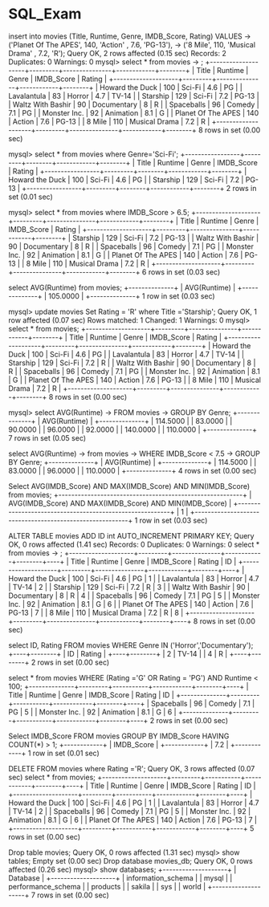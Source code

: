 # SQL_Exam

insert into movies (Title, Runtime, Genre, IMDB_Score, Rating) VALUES
    -> ('Planet Of The APES', 140, 'Action' , 7.6, 'PG-13'),
    -> ('8 Mile', 110, 'Musical Drama' , 7.2, 'R');
Query OK, 2 rows affected (0.15 sec)
Records: 2  Duplicates: 0  Warnings: 0
mysql> select * from movies
    -> ;
+--------------------+---------+---------------+------------+--------+
| Title              | Runtime | Genre         | IMDB_Score | Rating |
+--------------------+---------+---------------+------------+--------+
| Howard the Duck    |     100 | Sci-Fi        |        4.6 | PG     |
| Lavalantula        |      83 | Horror        |        4.7 | TV-14  |
| Starship           |     129 | Sci-Fi        |        7.2 | PG-13  |
| Waltz With Bashir  |      90 | Documentary   |          8 | R      |
| Spaceballs         |      96 | Comedy        |        7.1 | PG     |
| Monster Inc.       |      92 | Animation     |        8.1 | G      |
| Planet Of The APES |     140 | Action        |        7.6 | PG-13  |
| 8 Mile             |     110 | Musical Drama |        7.2 | R      |
+--------------------+---------+---------------+------------+--------+
8 rows in set (0.00 sec)


mysql> select * from movies where Genre='Sci-Fi';
+-----------------+---------+--------+------------+--------+
| Title           | Runtime | Genre  | IMDB_Score | Rating |
+-----------------+---------+--------+------------+--------+
| Howard the Duck |     100 | Sci-Fi |        4.6 | PG     |
| Starship        |     129 | Sci-Fi |        7.2 | PG-13  |
+-----------------+---------+--------+------------+--------+
2 rows in set (0.01 sec)


mysql> select * from movies where IMDB_Score > 6.5;
+--------------------+---------+---------------+------------+--------+
| Title              | Runtime | Genre         | IMDB_Score | Rating |
+--------------------+---------+---------------+------------+--------+
| Starship           |     129 | Sci-Fi        |        7.2 | PG-13  |
| Waltz With Bashir  |      90 | Documentary   |          8 | R      |
| Spaceballs         |      96 | Comedy        |        7.1 | PG     |
| Monster Inc.       |      92 | Animation     |        8.1 | G      |
| Planet Of The APES |     140 | Action        |        7.6 | PG-13  |
| 8 Mile             |     110 | Musical Drama |        7.2 | R      |
+--------------------+---------+---------------+------------+--------+
6 rows in set (0.03 sec)


select AVG(Runtime) from movies;
+--------------+
| AVG(Runtime) |
+--------------+
|     105.0000 |
+--------------+
1 row in set (0.03 sec)


mysql> update movies Set Rating = 'R' where Title ='Starship';
Query OK, 1 row affected (0.07 sec)
Rows matched: 1  Changed: 1  Warnings: 0
mysql> select * from movies;
+--------------------+---------+---------------+------------+--------+
| Title              | Runtime | Genre         | IMDB_Score | Rating |
+--------------------+---------+---------------+------------+--------+
| Howard the Duck    |     100 | Sci-Fi        |        4.6 | PG     |
| Lavalantula        |      83 | Horror        |        4.7 | TV-14  |
| Starship           |     129 | Sci-Fi        |        7.2 | R      |
| Waltz With Bashir  |      90 | Documentary   |          8 | R      |
| Spaceballs         |      96 | Comedy        |        7.1 | PG     |
| Monster Inc.       |      92 | Animation     |        8.1 | G      |
| Planet Of The APES |     140 | Action        |        7.6 | PG-13  |
| 8 Mile             |     110 | Musical Drama |        7.2 | R      |
+--------------------+---------+---------------+------------+--------+
8 rows in set (0.00 sec)


mysql> select AVG(Runtime)
    -> FROM movies
    -> GROUP BY Genre;
+--------------+
| AVG(Runtime) |
+--------------+
|     114.5000 |
|      83.0000 |
|      90.0000 |
|      96.0000 |
|      92.0000 |
|     140.0000 |
|     110.0000 |
+--------------+
7 rows in set (0.05 sec)


select AVG(Runtime)
    -> from movies
    -> WHERE IMDB_Score < 7.5
    -> GROUP BY Genre;
+--------------+
| AVG(Runtime) |
+--------------+
|     114.5000 |
|      83.0000 |
|      96.0000 |
|     110.0000 |
+--------------+
4 rows in set (0.00 sec)


 Select AVG(IMDB_Score) AND MAX(IMDB_Score) AND MIN(IMDB_Score) from movies;
+---------------------------------------------------------+
| AVG(IMDB_Score) AND MAX(IMDB_Score) AND MIN(IMDB_Score) |
+---------------------------------------------------------+
|                                                       1 |
+---------------------------------------------------------+
1 row in set (0.03 sec)


 ALTER TABLE movies ADD ID int AUTO_INCREMENT PRIMARY KEY;
Query OK, 0 rows affected (1.41 sec)
Records: 0  Duplicates: 0  Warnings: 0
select * from movies
    -> ;
+--------------------+---------+---------------+------------+--------+----+
| Title              | Runtime | Genre         | IMDB_Score | Rating | ID |
+--------------------+---------+---------------+------------+--------+----+
| Howard the Duck    |     100 | Sci-Fi        |        4.6 | PG     |  1 |
| Lavalantula        |      83 | Horror        |        4.7 | TV-14  |  2 |
| Starship           |     129 | Sci-Fi        |        7.2 | R      |  3 |
| Waltz With Bashir  |      90 | Documentary   |          8 | R      |  4 |
| Spaceballs         |      96 | Comedy        |        7.1 | PG     |  5 |
| Monster Inc.       |      92 | Animation     |        8.1 | G      |  6 |
| Planet Of The APES |     140 | Action        |        7.6 | PG-13  |  7 |
| 8 Mile             |     110 | Musical Drama |        7.2 | R      |  8 |
+--------------------+---------+---------------+------------+--------+----+
8 rows in set (0.00 sec)


select ID, Rating FROM movies WHERE Genre IN ('Horror','Documentary');
+----+--------+
| ID | Rating |
+----+--------+
|  2 | TV-14  |
|  4 | R      |
+----+--------+
2 rows in set (0.00 sec)


 select * from movies WHERE (Rating ='G' OR Rating = 'PG') AND Runtime < 100;
+--------------+---------+-----------+------------+--------+----+
| Title        | Runtime | Genre     | IMDB_Score | Rating | ID |
+--------------+---------+-----------+------------+--------+----+
| Spaceballs   |      96 | Comedy    |        7.1 | PG     |  5 |
| Monster Inc. |      92 | Animation |        8.1 | G      |  6 |
+--------------+---------+-----------+------------+--------+----+
2 rows in set (0.00 sec)


Select IMDB_Score FROM movies GROUP BY IMDB_Score HAVING COUNT(*) > 1;
+------------+
| IMDB_Score |
+------------+
|        7.2 |
+------------+
1 row in set (0.01 sec)


 DELETE FROM movies where Rating ='R';
Query OK, 3 rows affected (0.07 sec)
 select * from movies;
+--------------------+---------+-----------+------------+--------+----+
| Title              | Runtime | Genre     | IMDB_Score | Rating | ID |
+--------------------+---------+-----------+------------+--------+----+
| Howard the Duck    |     100 | Sci-Fi    |        4.6 | PG     |  1 |
| Lavalantula        |      83 | Horror    |        4.7 | TV-14  |  2 |
| Spaceballs         |      96 | Comedy    |        7.1 | PG     |  5 |
| Monster Inc.       |      92 | Animation |        8.1 | G      |  6 |
| Planet Of The APES |     140 | Action    |        7.6 | PG-13  |  7 |
+--------------------+---------+-----------+------------+--------+----+
5 rows in set (0.00 sec)


Drop table movies;
Query OK, 0 rows affected (1.31 sec)
mysql> show tables;
Empty set (0.00 sec)
 Drop database movies_db;
Query OK, 0 rows affected (0.26 sec)
mysql> show databases;
+--------------------+
| Database           |
+--------------------+
| information_schema |
| mysql              |
| performance_schema |
| products           |
| sakila             |
| sys                |
| world              |
+--------------------+
7 rows in set (0.00 sec)
